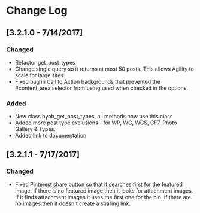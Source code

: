 # Change Log

## [3.2.1.0 - 7/14/2017]
### Changed
- Refactor get_post_types 
- Change single query so it returns at most 50 posts.  This allows Agility to scale for large sites.
- Fixed bug in Call to Action backgrounds that prevented the #content_area selector from being used when checked in the options.
### Added
- New class byob_get_post_types, all methods now use this class 
- Added more post type exclusions - for WP, WC, WCS, CF7, Photo Gallery & Types.
- Added link to documentation

## [3.2.1.1 - 7/17/2017]
### Changed
- Fixed Pinterest share button so that it searches first for the featured image.  If there is no featured image then it 
looks for attachment images.  If it finds attachment images it uses the first one for the pin.  If there are no images 
then it doesn't create a sharing link.
